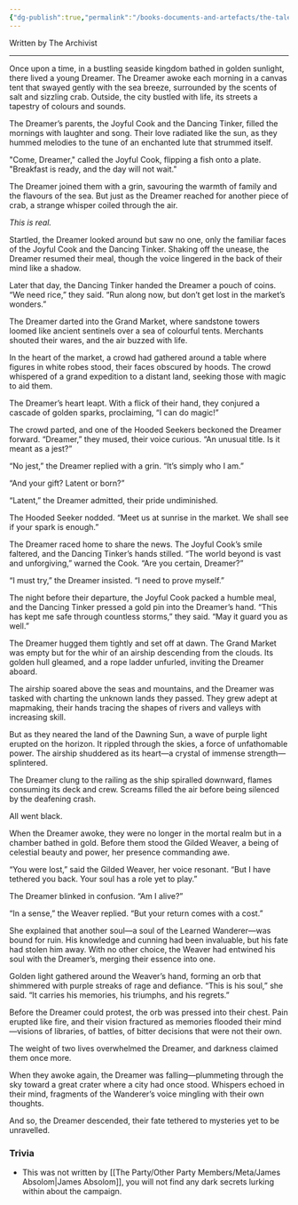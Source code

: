 ```yaml
---
{"dg-publish":true,"permalink":"/books-documents-and-artefacts/the-tale-of-the-dreamer-and-the-wanderer/","updated":"2025-06-10T19:00:50.447+01:00"}
---
```



Written by The Archivist 

---

Once upon a time, in a bustling seaside kingdom bathed in golden sunlight, there lived a young Dreamer. The Dreamer awoke each morning in a canvas tent that swayed gently with the sea breeze, surrounded by the scents of salt and sizzling crab. Outside, the city bustled with life, its streets a tapestry of colours and sounds.

The Dreamer’s parents, the Joyful Cook and the Dancing Tinker, filled the mornings with laughter and song. Their love radiated like the sun, as they hummed melodies to the tune of an enchanted lute that strummed itself.

"Come, Dreamer," called the Joyful Cook, flipping a fish onto a plate. "Breakfast is ready, and the day will not wait."

The Dreamer joined them with a grin, savouring the warmth of family and the flavours of the sea. But just as the Dreamer reached for another piece of crab, a strange whisper coiled through the air.

_This is real._

Startled, the Dreamer looked around but saw no one, only the familiar faces of the Joyful Cook and the Dancing Tinker. Shaking off the unease, the Dreamer resumed their meal, though the voice lingered in the back of their mind like a shadow.

Later that day, the Dancing Tinker handed the Dreamer a pouch of coins. “We need rice,” they said. “Run along now, but don’t get lost in the market’s wonders.”

The Dreamer darted into the Grand Market, where sandstone towers loomed like ancient sentinels over a sea of colourful tents. Merchants shouted their wares, and the air buzzed with life.

In the heart of the market, a crowd had gathered around a table where figures in white robes stood, their faces obscured by hoods. The crowd whispered of a grand expedition to a distant land, seeking those with magic to aid them.

The Dreamer’s heart leapt. With a flick of their hand, they conjured a cascade of golden sparks, proclaiming, “I can do magic!”

The crowd parted, and one of the Hooded Seekers beckoned the Dreamer forward. “Dreamer,” they mused, their voice curious. “An unusual title. Is it meant as a jest?”

“No jest,” the Dreamer replied with a grin. “It’s simply who I am.”

“And your gift? Latent or born?”

“Latent,” the Dreamer admitted, their pride undiminished.

The Hooded Seeker nodded. “Meet us at sunrise in the market. We shall see if your spark is enough.”

The Dreamer raced home to share the news. The Joyful Cook’s smile faltered, and the Dancing Tinker’s hands stilled. “The world beyond is vast and unforgiving,” warned the Cook. “Are you certain, Dreamer?”

“I must try,” the Dreamer insisted. “I need to prove myself.”

The night before their departure, the Joyful Cook packed a humble meal, and the Dancing Tinker pressed a gold pin into the Dreamer’s hand. “This has kept me safe through countless storms,” they said. “May it guard you as well.”

The Dreamer hugged them tightly and set off at dawn. The Grand Market was empty but for the whir of an airship descending from the clouds. Its golden hull gleamed, and a rope ladder unfurled, inviting the Dreamer aboard.

The airship soared above the seas and mountains, and the Dreamer was tasked with charting the unknown lands they passed. They grew adept at mapmaking, their hands tracing the shapes of rivers and valleys with increasing skill.

But as they neared the land of the Dawning Sun, a wave of purple light erupted on the horizon. It rippled through the skies, a force of unfathomable power. The airship shuddered as its heart—a crystal of immense strength—splintered.

The Dreamer clung to the railing as the ship spiralled downward, flames consuming its deck and crew. Screams filled the air before being silenced by the deafening crash.

All went black.

When the Dreamer awoke, they were no longer in the mortal realm but in a chamber bathed in gold. Before them stood the Gilded Weaver, a being of celestial beauty and power, her presence commanding awe.

“You were lost,” said the Gilded Weaver, her voice resonant. “But I have tethered you back. Your soul has a role yet to play.”

The Dreamer blinked in confusion. “Am I alive?”

“In a sense,” the Weaver replied. “But your return comes with a cost.”

She explained that another soul—a soul of the Learned Wanderer—was bound for ruin. His knowledge and cunning had been invaluable, but his fate had stolen him away. With no other choice, the Weaver had entwined his soul with the Dreamer’s, merging their essence into one.

Golden light gathered around the Weaver’s hand, forming an orb that shimmered with purple streaks of rage and defiance. “This is his soul,” she said. “It carries his memories, his triumphs, and his regrets.”

Before the Dreamer could protest, the orb was pressed into their chest. Pain erupted like fire, and their vision fractured as memories flooded their mind—visions of libraries, of battles, of bitter decisions that were not their own.

The weight of two lives overwhelmed the Dreamer, and darkness claimed them once more.

When they awoke again, the Dreamer was falling—plummeting through the sky toward a great crater where a city had once stood. Whispers echoed in their mind, fragments of the Wanderer’s voice mingling with their own thoughts.

And so, the Dreamer descended, their fate tethered to mysteries yet to be unravelled.

### Trivia
- This was not written by [[The Party/Other Party Members/Meta/James Absolom\|James Absolom]], you will not find any dark secrets lurking within about the campaign. 